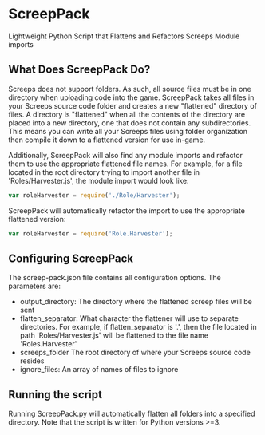 # ScreepPack
Lightweight Python Script that Flattens and Refactors Screeps Module imports
 
 
## What Does ScreepPack Do?
Screeps does not support folders. As such, all source files must be in one directory when uploading code into the game. 
ScreepPack takes all files in your Screeps source code folder and creates a new "flattened" directory of files. A directory is 
"flattened" when all the contents of the directory are placed into a new directory, one that does not contain any subdirectories. This
means you can write all your Screeps files using folder organization then compile it down to a flattened version for use in-game.

Additionally, ScreepPack will also find any module imports and refactor them to use the appropriate flattened file names.
For example, for a file located in the root directory trying to import another file in 'Roles/Harvester.js', the module import would
look like:
```javascript
var roleHarvester = require('./Role/Harvester');
```
ScreepPack will automatically refactor the import to use the appropriate flattened version:
```javascript
var roleHarvester = require('Role.Harvester');
```

## Configuring ScreepPack
The screep-pack.json file contains all configuration options. The parameters are:
- output_directory: The directory where the flattened screep files will be sent
- flatten_separator: What character the flattener will use to separate directories. For example, if flatten_separator is '.', then
the file located in path 'Roles/Harvester.js' will be flattened to the file name 'Roles.Harvester'
- screeps_folder The root directory of where your Screeps source code resides
- ignore_files: An array of names of files to ignore

## Running the script
Running ScreepPack.py will automatically flatten all folders into a specified directory. Note that the script is written for Python
versions >=3.

